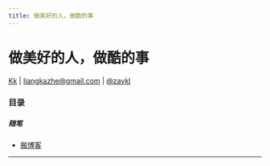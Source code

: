 ```yaml
---
title: 做美好的人，做酷的事
---
```


<head>
<link rel='stylesheet' href='/style/github2.css'/>
<meta http-equiv="Content-Type" content="text/html; charset=utf-8" />
</head>

做美好的人，做酷的事
==================

[Kk](http://zaykl.github.com) |
<liangkazhe@gmail.com> |
[@zaykl](http://weibo.com/zaykl)

### 目录

##### 随笔

* [搬博客](posts/setup_blog_in_github.html)

----
<script type="text/javascript">
        /* * * CONFIGURATION VARIABLES: EDIT BEFORE PASTING INTO YOUR WEBPAGE * * */
        var disqus_shortname = 'zaykl'; // required: replace example with your forum shortname

        /* * * DON'T EDIT BELOW THIS LINE * * */
        (function() {
            var dsq = document.createElement('script'); dsq.type = 'text/javascript'; dsq.async = true;
            dsq.src = '//' + disqus_shortname + '.disqus.com/embed.js';
            (document.getElementsByTagName('head')[0] || document.getElementsByTagName('body')[0]).appendChild(dsq);
        })();
</script>


